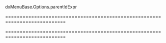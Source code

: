 <!--id-->dxMenuBase.Options.parentIdExpr<!--/id-->
===========================================================================
<!--hidden--><!--/hidden-->
===========================================================================

